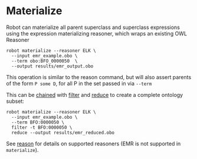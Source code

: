 # Materialize

Robot can materialize all parent superclass and superclass expressions using the expression materializing reasoner, which wraps an existing OWL Reasoner

    robot materialize --reasoner ELK \
      --input emr_example.obo \
      --term obo:BFO_0000050  \
      --output results/emr_output.obo

This operation is similar to the reason command, but will also assert parents of the form `P some D`, for all P in the set passed in via `--term`

This can be [chained](/chaining) with [filter](/filter) and [reduce](/reduce) to create a complete ontology subset:

    robot materialize --reasoner ELK \
      --input emr_example.obo \
      --term BFO:0000050 \
      filter -t BFO:0000050 \
      reduce --output results/emr_reduced.obo

See [reason](/reason) for details on supported reasoners (EMR is not supported in `materialize`).
